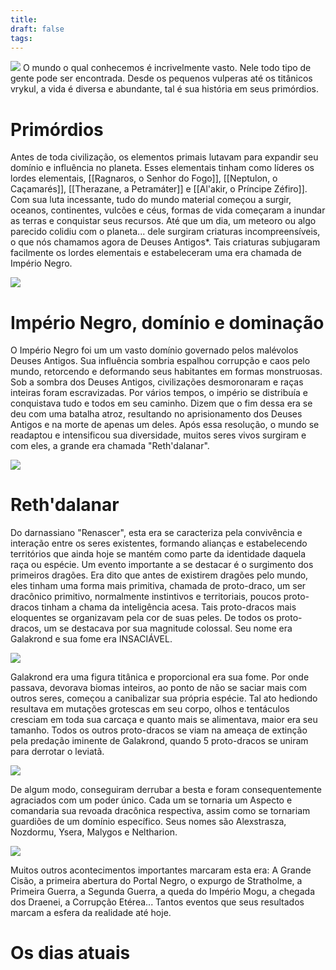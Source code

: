 ```yaml
---
title: 
draft: false
tags:
---
```

![](Azeroth.jpg)
O mundo o qual conhecemos é incrivelmente vasto. Nele todo tipo de gente pode ser encontrada. Desde os pequenos vulperas até os titânicos vrykul, a vida é diversa e abundante, tal é sua história em seus primórdios.

# Primórdios

Antes de toda civilização, os elementos primais lutavam para expandir seu domínio e influência no planeta. Esses elementais tinham como líderes os lordes elementais, [[Ragnaros, o Senhor do Fogo]], [[Neptulon, o Caçamarés]], [[Therazane, a Petramáter]] e [[Al'akir, o Príncipe Zéfiro]]. Com sua luta incessante, tudo do mundo material começou a surgir, oceanos, continentes, vulcões e céus, formas de vida começaram a inundar as terras e conquistar seus recursos. Até que um dia, um meteoro ou algo parecido colidiu com o planeta... dele surgiram criaturas incompreensíveis, o que nós chamamos agora de Deuses Antigos*. Tais criaturas subjugaram facilmente os lordes elementais e estabeleceram uma era chamada de Império Negro.

![](CThunPreHistory.webp)

# Império Negro, domínio e dominação

O Império Negro foi um um vasto domínio governado pelos malévolos Deuses Antigos. Sua influência sombria espalhou corrupção e caos pelo mundo, retorcendo e deformando seus habitantes em formas monstruosas. Sob a sombra dos Deuses Antigos, civilizações desmoronaram e raças inteiras foram escravizadas. Por vários tempos, o império se distribuía e conquistava tudo e todos em seu caminho. Dizem que o fim dessa era se deu com uma batalha atroz, resultando no aprisionamento dos Deuses Antigos e na morte de apenas um deles. Após essa resolução, o mundo se readaptou e intensificou sua diversidade, muitos seres vivos surgiram e com eles, a grande era chamada "Reth'dalanar".

![](tumblr_fa2500ca989d84981e79ed047adb3d58_55da7496_1280.webp)

# Reth'dalanar

Do darnassiano "Renascer", esta era se caracteriza pela convivência e interação entre os seres existentes, formando alianças e estabelecendo territórios que ainda hoje se mantém como parte da identidade daquela raça ou espécie. Um evento importante a se destacar é o surgimento dos primeiros dragões. Era dito que antes de existirem dragões pelo mundo, eles tinham uma forma mais primitiva, chamada de proto-draco, um ser dracônico primitivo, normalmente instintivos e territoriais, poucos proto-dracos tinham a chama da inteligência acesa. Tais proto-dracos mais eloquentes se organizavam pela cor de suas peles. De todos os proto-dracos, um se destacava por sua magnitude colossal. Seu nome era Galakrond e sua fome era INSACIÁVEL.

![](galakrond_by_tolkarg_dfx28hk-fullview.jpg)

Galakrond era uma figura titânica e proporcional era sua fome. Por onde passava, devorava biomas inteiros, ao ponto de não se saciar mais com outros seres, começou a canibalizar sua própria espécie. Tal ato hediondo resultava em mutações grotescas em seu corpo, olhos e tentáculos cresciam em toda sua carcaça e quanto mais se alimentava, maior era seu tamanho. Todos os outros proto-dracos se viam na ameaça de extinção pela predação iminente de Galakrond, quando 5 proto-dracos se uniram para derrotar o leviatã.

![](Dawn_of_the_Aspects_art.webp)

De algum modo, conseguiram derrubar a besta e foram consequentemente agraciados com um poder único. Cada um se tornaria um Aspecto e comandaria sua revoada dracônica respectiva, assim como se tornariam guardiões de um domínio específico. Seus nomes são Alexstrasza, Nozdormu, Ysera, Malygos e Neltharion. 

![](Legacies_Aspects.webp)

Muitos outros acontecimentos importantes marcaram esta era: A Grande Cisão, a primeira abertura do Portal Negro, o expurgo de Stratholme, a Primeira Guerra, a Segunda Guerra, a queda do Império Mogu, a chegada dos Draenei, a Corrupção Etérea... Tantos eventos que seus resultados marcam a esfera da realidade até hoje.

# Os dias atuais
